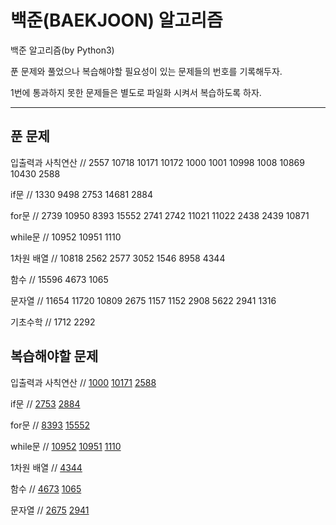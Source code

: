 # 백준(BAEKJOON) 알고리즘

백준 알고리즘(by Python3)

푼 문제와 풀었으나 복습해야할 필요성이 있는 문제들의 번호를 기록해두자.

1번에 통과하지 못한 문제들은 별도로 파일화 시켜서 복습하도록 하자.

---

## 푼 문제

입출력과 사칙연산 // 2557 10718 10171 10172 1000 1001 10998 1008 10869 10430 2588

if문 // 1330 9498 2753 14681 2884

for문 // 2739 10950 8393 15552 2741 2742 11021 11022 2438 2439 10871

while문 // 10952 10951 1110

1차원 배열 // 10818 2562 2577 3052 1546 8958 4344

함수 // 15596 4673 1065

문자열 // 11654 11720 10809 2675 1157 1152 2908 5622 2941 1316

기초수학 // 1712 2292

## 복습해야할 문제

입출력과 사칙연산 // [1000](https://www.acmicpc.net/problem/1330 "A+B알고리즘")
[10171](https://www.acmicpc.net/problem/10171 "고양이 알고리즘")
[2588](https://www.acmicpc.net/problem/1330 "곱셈 알고리즘")

if문 // [2753](https://www.acmicpc.net/problem/2753 "윤년 알고리즘")
[2884](https://www.acmicpc.net/problem/2884 "알람 시계 알고리즘")

for문 // [8393](https://www.acmicpc.net/problem/8393 "합 알고리즘")
[15552](https://www.acmicpc.net/problem/15552 "빠른 A+B 알고리즘")

while문 // [10952](https://www.acmicpc.net/problem/10952 "A+B -5 알고리즘")
[10951](https://www.acmicpc.net/problem/10951 "A+B -4 알고리즘(EOFError)")
[1110](https://www.acmicpc.net/problem/1110 "더하기 사이클 알고리즘")

1차원 배열 // [4344](https://www.acmicpc.net/problem/4344 "평균은 넘겠지")

함수 // [4673](https://www.acmicpc.net/problem/4673 "셀프 넘버")
[1065](https://www.acmicpc.net/problem/1065 "한수")

문자열 // [2675](https://www.acmicpc.net/problem/2675 "문자열 반복")
[2941](https://www.acmicpc.net/problem/2941 "크로아티아 알파벳")
